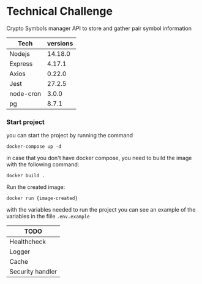 # Technical Challenge

Crypto Symbols manager API to store and gather pair symbol information

| Tech      | versions |
| --------- | -------- |
| Nodejs    | 14.18.0  |
| Express   | 4.17.1   |
| Axios     | 0.22.0   |
| Jest      | 27.2.5   |
| node-cron | 3.0.0    |
| pg        | 8.7.1    |

### Start project

you can start the project by running the command

```
docker-compose up -d
```

in case that you don't have docker compose, you need to build the image with the following command:

```
docker build .
```

Run the created image:

```
docker run {image-created}
```

with the variables needed to run the project
you can see an example of the variables in the fiile `.env.example`

| TODO             |
| ---------------- |
| Healthcheck      |
| Logger           |
| Cache            |
| Security handler |
